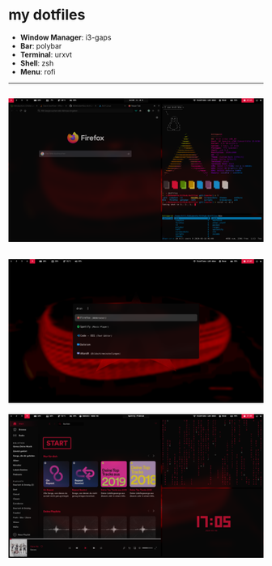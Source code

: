 # my dotfiles

- **Window Manager**: i3-gaps
- **Bar**: polybar
- **Terminal**: urxvt
- **Shell**: zsh
- **Menu**: rofi
---
![Screenshot](https://github.com/089kili/dotfiles/blob/master/themes/screenshots/Screenshot1.png)
---
![Screenshot](https://github.com/089kili/dotfiles/blob/master/themes/screenshots/Screenshot2.png)
---
![Screenshot](https://github.com/089kili/dotfiles/blob/master/themes/screenshots/Screenshot3.png)
